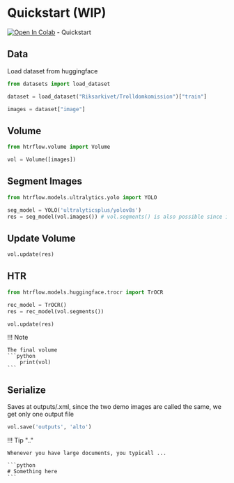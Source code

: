 # Quickstart (WIP)

[![Open In Colab](https://colab.research.google.com/assets/colab-badge.svg)](https://colab.research.google.com/drive/1BoQ_vakEVtojsd2x_U6-_x52OOuqruj2?usp=sharing) - Quickstart

## Data

Load dataset from huggingface

```python
from datasets import load_dataset

dataset = load_dataset("Riksarkivet/Trolldomkomission")["train"]

images = dataset["image"]
```

## Volume

```python
from htrflow.volume import Volume

vol = Volume([images])

```

## **Segment Images**

```python
from htrflow.models.ultralytics.yolo import YOLO

seg_model = YOLO('ultralyticsplus/yolov8s')
res = seg_model(vol.images()) # vol.segments() is also possible since it points to the images
```

## Update Volume

```python
vol.update(res)
```

## HTR

```python
from htrflow.models.huggingface.trocr import TrOCR

rec_model = TrOCR()
res = rec_model(vol.segments())

vol.update(res)
```

!!! Note

    The final volume
    ```python
        print(vol)
    ```

## Serialize

Saves at outputs/.xml, since the two demo images are called the same, we get only one output file

```python
vol.save('outputs', 'alto')
```

!!! Tip ".."

    Whenever you have large documents, you typicall ...

    ```python
    # Something here
    ```
